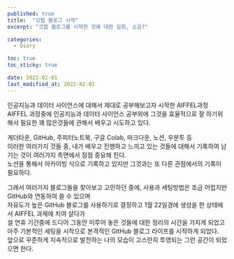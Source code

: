 ```yaml
---
published: true
title:  "깃헙 블로그 시작"
excerpt: "깃헙 블로그를 시작한 것에 대한 감회, 소감?"

categories:
  - Diary

toc: true
toc_sticky: true

date: 2022-02-01
last_modified_at: 2022-02-01
---
```




인공지능과 데이터 사이언스에 대해서 제대로 공부해보고자 시작한 AIFFEL과정   
AIFFEL 과정중에 인공지능과 데이터 사이언스 공부외에 그것을 효율적으로 잘 하기위해서 필요한 꽤 많은것들에 관해서 배우고 시도하고 있다.  

게더타운, GitHub, 주피터노트북, 구글 Colab, 마크다운, 노션, 우분투 등   
이러한 여러가지 것들 중, 내가 배우고 진행하고 느끼고 있는 것들에 대해서 기록하여 남기는 것이 여러가지 측면에서 점점 중요해 진다.  
노션을 통해서 아카이빙 식으로 기록하고 있지만 그것과는 또 다른 관점에서의 기록이 필요하다.  

그래서 여러가지 블로그들을 찾아보고 고민하던 중에, 사용과 세팅방법은 조금 어럽지만 GitHub와 연동하여 쓸 수 있으며   
자유도가 높은 GitHub 블로그를 사용하기로 결정하고 1월 22일경에 생성을 한 상태에서 AIFFEL 과제에 치여 살다가   
설 연휴 기간중에 드디어 그동안 미루어 놓은 것들에 대한 정리의 시간을 가지게 되었고   
아주 기본적인 세팅을 시작으로 본격적인 GitHub 블로그 라이프를 시작하게 되었다.   
앞으로 꾸준하게 지속적으로 발전하는 나의 모습이 고스란히 투영되는 그런 공간이 되었으면 한다.
